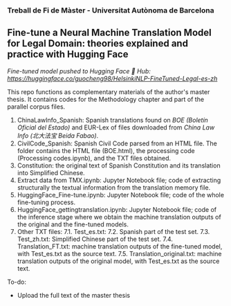 ### Treball de Fi de Màster - Universitat Autònoma de Barcelona
## Fine-tune a Neural Machine Translation Model for Legal Domain: theories explained and practice with Hugging Face

*Fine-tuned model pushed to Hugging Face 🤗 Hub: https://huggingface.co/guocheng98/HelsinkiNLP-FineTuned-Legal-es-zh*

This repo functions as complementary materials of the author's master thesis. It contains codes for the Methodology chapter and part of the parallel corpus files.

1. ChinaLawInfo_Spanish: Spanish translations found on *BOE (Boletín Oficial del Estado)* and EUR-Lex of files downloaded from *China Law Info (北大法宝 Beida Fabao)*.
2. CivilCode_Spanish: Spanish Civil Code parsed from an HTML file. The folder contains the HTML file (BOE.html), the processing code (Processing codes.ipynb), and the TXT files obtained.
3. Constitution: the original text of Spanish Constitution and its translation into Simplified Chinese.
4. Extract data from TMX.ipynb: Jupyter Notebook file; code of extracting structurally the textual information from the translation memory file.
5. HuggingFace_Fine-tune.ipynb: Jupyter Notebook file; code of the whole fine-tuning process.
6. HuggingFace_gettingtranslation.ipynb: Jupyter Notebook file; code of the inference stage where we obtain the machine translation outputs of the original and the fine-tuned models.
7. Other TXT files:
    7.1. Test_es.txt:
    7.2. Spanish part of the test set.
    7.3. Test_zh.txt: Simplified Chinese part of the test set.
    7.4. Translation_FT.txt: machine translation outputs of the fine-tuned model, with Test_es.txt as the source text.
    7.5. Translation_original.txt: machine translation outputs of the original model, with Test_es.txt as the source text.

To-do:
- Upload the full text of the master thesis
